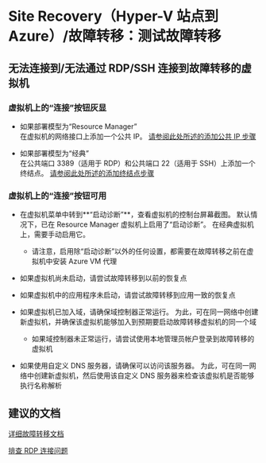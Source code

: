 <properties
    pageTitle="Site Recovery (Hyper-V Site to Azure)/Failover: Test failover"
    description="Site Recovery（Hyper-V 站点到 Azure）/故障转移：测试故障转移"
    service="microsoft.recoveryservices"
    resource="vaults"
    authors="prateek9us"
    displayOrder=""
    selfHelpType="generic"
    supportTopicIds="32536460"
    resourceTags=""
    productPesIds="15207"
    cloudEnvironments="public"
/>


# Site Recovery（Hyper-V 站点到 Azure）/故障转移：测试故障转移

## **无法连接到/无法通过 RDP/SSH 连接到故障转移的虚拟机**

### **虚拟机上的“连接”按钮灰显** 
* 如果部署模型为“Resource Manager” <br/>
在虚拟机的网络接口上添加一个公共 IP。 [请参阅此处所述的添加公共 IP 步骤](https://aka.ms/asr-resourcemanager-vm-connect)


* 如果部署模型为“经典” <br/>
在公共端口 3389（适用于 RDP）和公共端口 22（适用于 SSH）上添加一个终结点。 [请参阅此处所述的添加终结点步骤](https://aka.ms/asr-classic-vm-connect)

### **虚拟机上的“连接”按钮可用**
* 在虚拟机菜单中转到**“启动诊断”**，查看虚拟机的控制台屏幕截图。  默认情况下，已在 Resource Manager 虚拟机上启用了“启动诊断”。 在经典虚拟机上，需要手动启用它。 
    * 请注意，启用除“启动诊断”以外的任何设置，都需要在故障转移之前在虚拟机中安装 Azure VM 代理

* 如果虚拟机尚未启动，请尝试故障转移到以前的恢复点

* 如果虚拟机中的应用程序未启动，请尝试故障转移到应用一致的恢复点

* 如果虚拟机已加入域，请确保域控制器正常运行。 为此，可在同一网络中创建新虚拟机，并确保该虚拟机能够加入到预期要启动故障转移虚拟机的同一个域

    * 如果域控制器未正常运行，请尝试使用本地管理员帐户登录到故障转移的虚拟机
    
    
* 如果使用自定义 DNS 服务器，请确保可以访问该服务器。 为此，可在同一网络中创建新虚拟机，然后使用该自定义 DNS 服务器来检查该虚拟机是否能够执行名称解析


## **建议的文档**
[详细故障转移文档](https://azure.microsoft.com/documentation/articles/site-recovery-failover/)

[排查 RDP 连接问题](https://azure.microsoft.com/documentation/articles/virtual-machines-windows-troubleshoot-rdp-connection/)



<!--HONumber=Oct16_HO3-->


